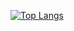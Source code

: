 [![Top Langs](https://github-readme-stats.vercel.app/api/top-langs/?username=jef-nunes&layout=donut&hide=html,css&theme=blue_navy&hide_border=true)](https://github.com/jef-nunes?tab=repositories)
